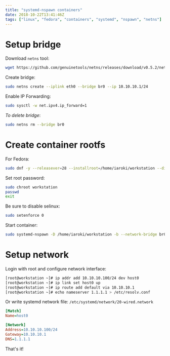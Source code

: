 ```yaml
---
title: "systemd-nspawn containers"
date: 2018-10-22T13:41:46Z
tags: ["linux", "fedora", "containers", "systemd", "nspawn", "netns"]
---
```


# Setup bridge

Download `netns` tool:

```bash
wget https://github.com/genuinetools/netns/releases/download/v0.5.2/netns-linux-amd64
```

Create bridge:

```bash
sudo netns create --iplink eth0 --bridge br0 --ip 10.10.10.1/24
```

Enable IP Forwarding:

```bash
sudo sysctl -w net.ipv4.ip_forward=1
```

_To delete bridge_:

```bash
sudo netns rm --bridge br0
```

# Create container rootfs

For Fedora:

```bash
sudo dnf -y --releasever=28 --installroot=/home/iaroki/workstation --disablerepo='*' --enablerepo=fedora --enablerepo=updates install systemd passwd dnf fedora-release vim git tmux iproute iputils
```

Set root password:

```bash
sudo chroot workstation
passwd
exit
```

Be sure to disable selinux:

```bash
sudo setenforce 0
```

Start container:

```bash
sudo systemd-nspawn -D /home/iaroki/workstation -b --network-bridge br0
```

# Setup network

Login with root and configure network interface:

```bash
[root@workstation ~]# ip addr add 10.10.10.100/24 dev host0
[root@workstation ~]# ip link set host0 up
[root@workstation ~]# ip route add default via 10.10.10.1
[root@workstation ~]# echo nameserver 1.1.1.1 > /etc/resolv.conf
```

Or write systemd network file:
`/etc/systemd/network/20-wired.network`
```ini
[Match]
Name=host0

[Network]
Address=10.10.10.100/24
Gateway=10.10.10.1
DNS=1.1.1.1
```

That's it!
